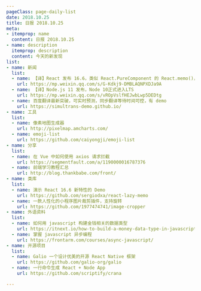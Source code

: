```yaml
---
pageClass: page-daily-list
date: 2018.10.25
title: 日报 2018.10.25
meta:
- itemprop: name
  content: 日报 2018.10.25
- name: description
  itemprop: description
  content: 今天的新发现
list:
- name: 新闻
  list:
  - name: 【译】React 发布 16.6，类似 React.PureComponent 的 React.memo()，支持 Suspense 按需加载 的 React.lazy()，class component 里支持 .contextType 等
    url: https://mp.weixin.qq.com/s/G-Kdkj9-DMBLAQNPXDJa9A
  - name: 【译】Node.js 11 发布，Node 10正式进入LTS
    url: https://mp.weixin.qq.com/s/vROpVslfHEJwbLwp5DEDtg
  - name: 百度翻译最新突破，可实时预测，同步翻译等待时间可控，有 demo
    url: https://simultrans-demo.github.io/
- name: 工具
  list:
  - name: 像素地图生成器
    url: http://pixelmap.amcharts.com/
  - name: emoji-list
    url: https://github.com/caiyongji/emoji-list
- name: 分享
  list:
  - name: 在 Vue 中如何使用 axios 请求拦截
    url: https://segmentfault.com/a/1190000016787376
  - name: 前端学习教程汇总
    url: http://blog.thankbabe.com/front/
- name: 类库
  list:
  - name: 演示 React 16.6 新特性的 Demo
    url: https://github.com/sergiodxa/react-lazy-memo
  - name: 一款人性化的小程序图片裁剪插件，支持旋转
    url: https://github.com/1977474741/image-cropper
- name: 外语资料
  list:
  - name: 如何用 javascript 构建金钱相关的数据类型
    url: https://itnext.io/how-to-build-a-money-data-type-in-javascript-7b622beabe00
  - name: 掌握 javascript 异步编程
    url: https://frontarm.com/courses/async-javascript/
- name: 开源项目
  list:
  - name: Galio 一个设计优美的开源 React Native 框架
    url: https://github.com/galio-org/galio
  - name: 一行命令生成 React + Node App
    url: https://github.com/scriptify/crana

---
```


<daily-list v-bind="$page.frontmatter"/>
